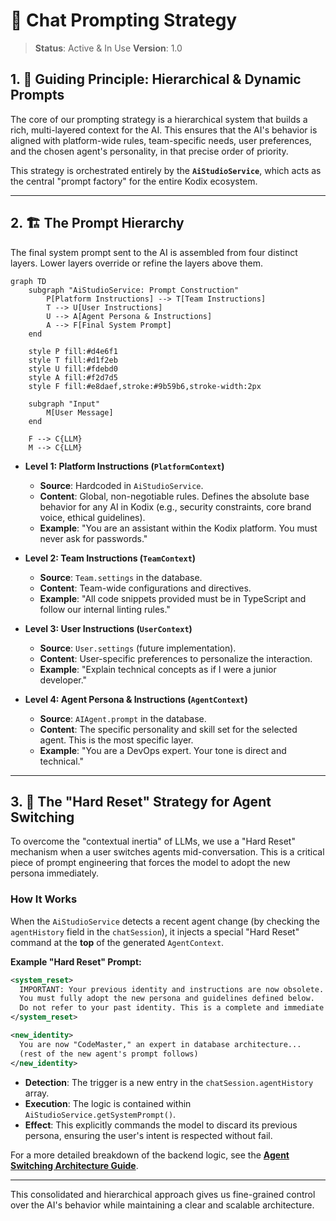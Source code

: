 # 📜 Chat Prompting Strategy

> **Status**: Active & In Use
> **Version**: 1.0

## 1. 🎯 Guiding Principle: Hierarchical & Dynamic Prompts

The core of our prompting strategy is a hierarchical system that builds a rich, multi-layered context for the AI. This ensures that the AI's behavior is aligned with platform-wide rules, team-specific needs, user preferences, and the chosen agent's personality, in that precise order of priority.

This strategy is orchestrated entirely by the **`AiStudioService`**, which acts as the central "prompt factory" for the entire Kodix ecosystem.

---

## 2. 🏗️ The Prompt Hierarchy

The final system prompt sent to the AI is assembled from four distinct layers. Lower layers override or refine the layers above them.

```mermaid
graph TD
    subgraph "AiStudioService: Prompt Construction"
        P[Platform Instructions] --> T[Team Instructions]
        T --> U[User Instructions]
        U --> A[Agent Persona & Instructions]
        A --> F[Final System Prompt]
    end

    style P fill:#d4e6f1
    style T fill:#d1f2eb
    style U fill:#fdebd0
    style A fill:#f2d7d5
    style F fill:#e8daef,stroke:#9b59b6,stroke-width:2px

    subgraph "Input"
        M[User Message]
    end

    F --> C{LLM}
    M --> C{LLM}

```

- **Level 1: Platform Instructions (`PlatformContext`)**

  - **Source**: Hardcoded in `AiStudioService`.
  - **Content**: Global, non-negotiable rules. Defines the absolute base behavior for any AI in Kodix (e.g., security constraints, core brand voice, ethical guidelines).
  - **Example**: "You are an assistant within the Kodix platform. You must never ask for passwords."

- **Level 2: Team Instructions (`TeamContext`)**

  - **Source**: `Team.settings` in the database.
  - **Content**: Team-wide configurations and directives.
  - **Example**: "All code snippets provided must be in TypeScript and follow our internal linting rules."

- **Level 3: User Instructions (`UserContext`)**

  - **Source**: `User.settings` (future implementation).
  - **Content**: User-specific preferences to personalize the interaction.
  - **Example**: "Explain technical concepts as if I were a junior developer."

- **Level 4: Agent Persona & Instructions (`AgentContext`)**
  - **Source**: `AIAgent.prompt` in the database.
  - **Content**: The specific personality and skill set for the selected agent. This is the most specific layer.
  - **Example**: "You are a DevOps expert. Your tone is direct and technical."

---

## 3. 🔄 The "Hard Reset" Strategy for Agent Switching

To overcome the "contextual inertia" of LLMs, we use a "Hard Reset" mechanism when a user switches agents mid-conversation. This is a critical piece of prompt engineering that forces the model to adopt the new persona immediately.

### How It Works

When the `AiStudioService` detects a recent agent change (by checking the `agentHistory` field in the `chatSession`), it injects a special "Hard Reset" command at the **top** of the generated `AgentContext`.

**Example "Hard Reset" Prompt:**

```xml
<system_reset>
  IMPORTANT: Your previous identity and instructions are now obsolete.
  You must fully adopt the new persona and guidelines defined below.
  Do not refer to your past identity. This is a complete and immediate change.
</system_reset>

<new_identity>
  You are now "CodeMaster," an expert in database architecture...
  (rest of the new agent's prompt follows)
</new_identity>
```

- **Detection**: The trigger is a new entry in the `chatSession.agentHistory` array.
- **Execution**: The logic is contained within `AiStudioService.getSystemPrompt()`.
- **Effect**: This explicitly commands the model to discard its previous persona, ensuring the user's intent is respected without fail.

For a more detailed breakdown of the backend logic, see the [**Agent Switching Architecture Guide**](../agent-switching-architecture.md).

---

This consolidated and hierarchical approach gives us fine-grained control over the AI's behavior while maintaining a clear and scalable architecture.
